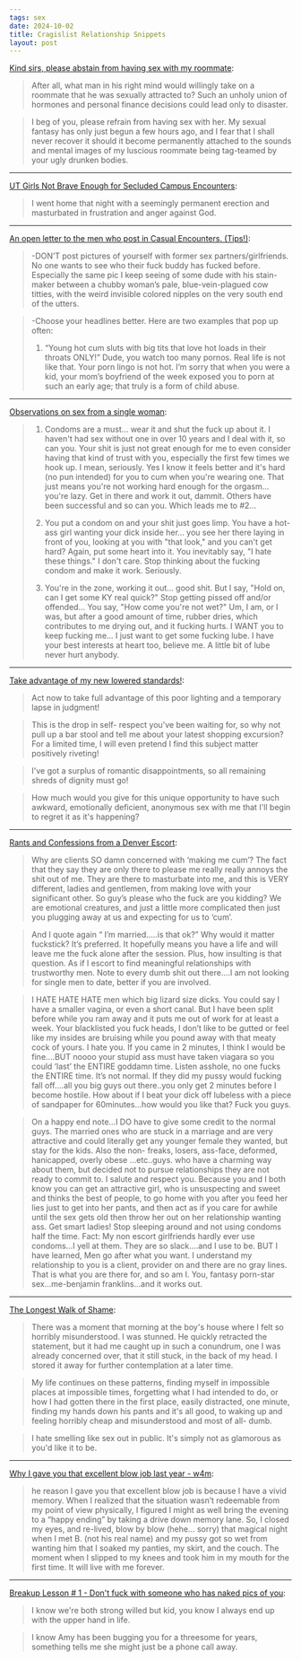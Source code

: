 ```yaml
---
tags: sex
date: 2024-10-02
title: Cragislist Relationship Snippets
layout: post
---
```


[Kind sirs, please abstain from having sex with my roommate](https://www.craigslist.org/about/best/sdo/69920575.html):

> After all, what man in his right mind would willingly take on a roommate that he was sexually attracted to? Such an unholy union of hormones and personal finance decisions could lead only to disaster.

> I beg of you, please refrain from having sex with her. My sexual fantasy has only just begun a few hours ago, and I fear that I shall never recover it should it become permanently attached to the sounds and mental images of my luscious roommate being tag-teamed by your ugly drunken bodies.

---

[UT Girls Not Brave Enough for Secluded Campus Encounters](https://www.craigslist.org/about/best/aus/1610569243.html): 

> I went home that night with a seemingly permanent erection and masturbated in frustration and anger against God. 

---

[An open letter to the men who post in Casual Encounters. (Tips!)](https://www.craigslist.org/about/best/sat/1602837659.html):

> -DON’T post pictures of yourself with former sex partners/girlfriends. No one wants to see who their fuck buddy has fucked before.
> Especially the same pic I keep seeing of some dude with his stain-maker between a chubby woman’s pale, blue-vein-plagued cow titties, with the weird invisible colored nipples on the very south end of the utters.

> -Choose your headlines better. Here are two examples that pop up often:
> 1. “Young hot cum sluts with big tits that love hot loads in their throats ONLY!”
> Dude, you watch too many pornos. Real life is not like that. Your porn lingo is not hot. I’m sorry that when you were a kid, your mom’s boyfriend of the week exposed you to porn at such an early age; that truly is a form of child abuse.

---

[Observations on sex from a single woman](https://www.craigslist.org/about/best/phi/1363379397.html): 

> 1) Condoms are a must... wear it and shut the fuck up about it. I haven't had sex without one in over 10 years and I deal with it, so can you. Your shit is just not great enough for me to even consider having that kind of trust with you, especially the first few times we hook up. I mean, seriously. Yes I know it feels better and it's hard (no pun intended) for you to cum when you're wearing one. That just means you're not working hard enough for the orgasm... you're lazy. Get in there and work it out, dammit. Others have been successful and so can you. Which leads me to #2...
> 
> 2) You put a condom on and your shit just goes limp. You have a hot-ass girl wanting your dick inside her... you see her there laying in front of you, looking at you with "that look," and you can't get hard? Again, put some heart into it. You inevitably say, "I hate these things." I don't care. Stop thinking about the fucking condom and make it work. Seriously.
> 
> 3) You're in the zone, working it out... good shit. But I say, "Hold on, can I get some KY real quick?" Stop getting pissed off and/or offended... You say, "How come you're not wet?" Um, I am, or I was, but after a good amount of time, rubber dries, which contributes to me drying out, and it fucking hurts. I WANT you to keep fucking me... I just want to get some fucking lube. I have your best interests at heart too, believe me. A little bit of lube never hurt anybody.

---

[Take advantage of my new lowered standards!](https://www.craigslist.org/about/best/ash/1304135466.html):

> Act now to take full advantage of this poor lighting and a temporary lapse in judgment!

> This is the drop in self- respect you've been waiting for, so why not pull up a bar stool and tell me about your latest shopping excursion? For a limited time, I will even pretend I find this subject matter positively riveting!

> I've got a surplus of romantic disappointments, so all remaining shreds of dignity must go!

> How much would you give for this unique opportunity to have such awkward, emotionally deficient, anonymous sex with me that I'll begin to regret it as it's happening?

---

[Rants and Confessions from a Denver Escort](https://www.craigslist.org/about/best/den/415707529.html):

> Why are clients SO damn concerned with ‘making me cum’? The fact that they say they are only there to please me really really annoys the shit out of me. They are there to masturbate into me, and this is VERY different, ladies and gentlemen, from making love with your significant other. So guy’s please who the fuck are you kidding? We are emotional creatures, and just a little more complicated then just you plugging away at us and expecting for us to ‘cum’.

> And I quote again “ I’m married…..is that ok?” Why would it matter fuckstick? It’s preferred. It hopefully means you have a life and will leave me the fuck alone after the session. Plus, how insulting is that question. As if I escort to find meaningful relationships with trustworthy men. Note to every dumb shit out there….I am not looking for single men to date, better if you are involved.

> I HATE HATE HATE men which big lizard size dicks. You could say I have a smaller vagina, or even a short canal. But I have been split before while you ram away and it puts me out of work for at least a week. Your blacklisted you fuck heads, I don’t like to be gutted or feel like my insides are bruising while you pound away with that meaty cock of yours. I hate you. If you came in 2 minutes, I think I would be fine….BUT noooo your stupid ass must have taken viagara so you could ‘last’ the ENTIRE goddamn time. Listen asshole, no one fucks the ENTIRE time. It’s not normal. If they did my pussy would fucking fall off….all you big guys out there..you only get 2 minutes before I become hostile. How about if I beat your dick off lubeless with a piece of sandpaper for 60minutes…how would you like that? Fuck you guys.

> On a happy end note…I DO have to give some credit to the normal guys. The married ones who are stuck in a marriage and are very attractive and could literally get any younger female they wanted, but stay for the kids. Also the non- freaks, losers, ass-face, deformed, hanicapped, overly obese …etc..guys. who have a charming way about them, but decided not to pursue relationships they are not ready to commit to. I salute and respect you. Because you and I both know you can get an attractive girl, who is unsuspecting and sweet and thinks the best of people, to go home with you after you feed her lies just to get into her pants, and then act as if you care for awhile until the sex gets old then throw her out on her relationship wanting ass. Get smart ladies! Stop sleeping around and not using condoms half the time. Fact: My non escort girlfriends hardly ever use condoms…I yell at them. They are so slack….and I use to be. BUT I have learned, Men go after what you want. I understand my relationship to you is a client, provider on and there are no gray lines. That is what you are there for, and so am I. You, fantasy porn-star sex…me-benjamin franklins…and it works out.

---

[The Longest Walk of Shame](https://www.craigslist.org/about/best/sfo/10795332.html):

> There was a moment that morning at the boy's house where I felt so horribly misunderstood. I was stunned. He quickly retracted the statement, but it had me caught up in such a conundrum, one I was already concerned over, that it still stuck, in the back of my head. I stored it away for further contemplation at a later time.

> My life continues on these patterns, finding myself in impossible places at impossible times, forgetting what I had intended to do, or how I had gotten there in the first place, easily distracted, one minute, finding my hands down his pants and it's all good, to waking up and feeling horribly cheap and misunderstood and most of all- dumb.

> I hate smelling like sex out in public. It's simply not as glamorous as you'd like it to be.

---

[Why I gave you that excellent blow job last year - w4m](https://www.craigslist.org/about/best/sfo/16367929.html):

> he reason I gave you that excellent blow job is because I have a vivid memory. When I realized that the situation wasn’t redeemable from my point of view physically, I figured I might as well bring the evening to a “happy ending” by taking a drive down memory lane. So, I closed my eyes, and re-lived, blow by blow (hehe… sorry) that magical night when I met B. (not his real name) and my pussy got so wet from wanting him that I soaked my panties, my skirt, and the couch. The moment when I slipped to my knees and took him in my mouth for the first time. It will live with me forever.

---

[Breakup Lesson # 1 - Don't fuck with someone who has naked pics of you](https://www.craigslist.org/about/best/chi/623387629.html):

> I know we're both strong willed but kid, you know I always end up with the upper hand in life.

> I know Amy has been bugging you for a threesome for years, something tells me she might just be a phone call away.